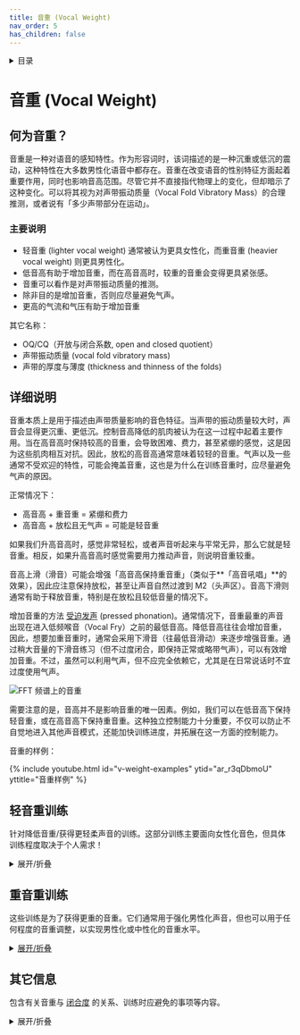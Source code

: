 ```yaml
---
title: 音重 (Vocal Weight)
nav_order: 5
has_children: false
---
```

<details closed markdown="block">
  <summary>
    目录
  </summary>
{: .text-delta }
1. TOC
{:toc}
</details>

# 音重 (Vocal Weight)
## 何为音重？
音重是一种对语音的感知特性。作为形容词时，该词描述的是一种沉重或低沉的震动，这种特性在大多数男性化语音中都存在。音重在改变语音的性别特征方面起着重要作用，同时也影响音高范围。尽管它并不直接指代物理上的变化，但却暗示了这种变化。可以将其视为对声带振动质量（Vocal Fold Vibratory Mass）的合理推测，或者说有「多少声带部分在运动」。

### 主要说明
- 轻音重 (lighter vocal weight) 通常被认为更具女性化，而重音重 (heavier vocal weight) 则更具男性化。
- 低音高有助于增加音重，而在高音高时，较重的音重会变得更具紧张感。
- 音重可以看作是对声带振动质量的推测。
- 除非目的是增加音重，否则应尽量避免气声。
- 更高的气流和气压有助于增加音重

其它名称：
- OQ/CQ（开放与闭合系数, open and closed quotient）
- 声带振动质量 (vocal fold vibratory mass)
- 声带的厚度与薄度 (thickness and thinness of the folds)


## 详细说明
音重本质上是用于描述由声带质量影响的音色特征。当声带的振动质量较大时，声音会显得更沉重、更低沉。控制音高降低的肌肉被认为在这一过程中起着主要作用。当在高音高时保持较高的音重，会导致困难、费力，甚至紧绷的感觉，这是因为这些肌肉相互对抗。因此，放松的高音高通常意味着较轻的音重。气声以及一些通常不受欢迎的特性，可能会掩盖音重，这也是为什么在训练音重时，应尽量避免气声的原因。

正常情况下：
- 高音高 + 重音重 = 紧绷和费力
- 高音高 + 放松且无气声 = 可能是轻音重

如果我们升高音高时，感觉非常轻松，或者声音听起来与平常无异，那么它就是轻音重。相反，如果升高音高时感觉需要用力推动声音，则说明音重较重。

音高上滑（滑音）可能会增强「高音高保持重音重」（类似于**「高音吼唱」**的效果），因此应注意保持放松，甚至让声音自然过渡到 M2（头声区）。音高下滑则通常有助于释放音重，特别是在放松且较低音量的情况下。

增加音重的方法 [受迫发声](various/hyperadduction) (pressed phonation)。通常情况下，音重最重的声音出现在进入低频喉音（Vocal Fry）之前的最低音高。降低音高往往会增加音重，因此，想要加重音重时，通常会采用下滑音（往最低音滑动）来逐步增强音重。通过稍大音量的下滑音练习（但不过度闭合，即保持正常或略带气声），可以有效增加音重。不过，虽然可以利用气声，但不应完全依赖它，尤其是在日常说话时不宜过度使用气声。

![FFT 频谱上的音重](/img/weight_comparison.gif)

需要注意的是，音高并不是影响音重的唯一因素。例如，我们可以在低音高下保持轻音重，或在高音高下保持重音重。这种独立控制能力十分重要，不仅可以防止不自觉地进入其他声音模式，还能加快训练进度，并拓展在这一方面的控制能力。

音重的样例：

{% include youtube.html id="v-weight-examples" ytid="ar_r3qDbmoU" yttitle="音重样例" %}



## 轻音重训练
针对降低音重/获得更轻柔声音的训练。这部分训练主要面向女性化音色，但具体训练程度取决于个人需求！
<details closed markdown="block">
<summary markdown="block">
展开/折叠
</summary>

### [PIPM](PIPM) / 音高自然化训练

查看 [PIPM 主页面](PIPM) 以获取更详细的介绍和其他训练方法！

这个训练的核心思想是从你自然放松的音高开始说话，并保持施力（即有力的音色）。不要让声音变得气息化或太轻，而是要保持自然且有力。朗读一段文字，让语调存在，并延长每个短语或句子的最后一个音节，确保它保持在相同的音高。这就是你的基准音高。接下来，基准音高将稍微上升，因此每个短语结尾的音高也会略微提高。当你在这个新音高感到非常舒适时，让整个基准音高和声音再上升一点，同时仍然保持语调的自然上升。单单提升最后的音节就会改变整个声音，而整个声音的变化也会使其自然调整。你能上升到多高，取决于哪些音高对你来说已经是放松且自然的。
- 以自然放松的音高说话，不要刻意调整。
- 确保开始时声音有力，可能比平时稍微更响亮、更有重量感。
- 延长每个短语的最后一个词，并让其保持单一音高（基准音高），这样有助于保持基准音高的稳定性。
- 基准音高是你的声音在语调变化后回归的音高，它决定了整个声音的「锚点」。
- 当你感觉舒适时，让最后一个词和音高再稍微浮动向上，带动整个声音上升。
- 重复这个过程，但不要强迫音高过度上升——目标是让整个音域都自然化，而不是单纯升高音高。
- 保持耐心，如果操之过急或者过度控制，训练就不会奏效。
- 减少气流，但保持中等音量，避免声音变得过于轻柔或气息化。
- 上升音高应该是极其轻松的，甚至让人觉得过于轻松。如果感觉困难，就花更多时间让声音适应这个阶段，或者重新开始。
- 这个训练叫「音高自然化」，是因为无论在哪个音高，你的声音都会听起来自然，就像它一直处于这个音高一样，这才是你的「自然声音」。
{% include youtube.html id="v-pipmintro" ytid="FrQQQLOmfrc" yttitle="音高直觉训练法简介" %}
{% include youtube.html id="v-pipmexample" ytid="x4O7hkC2zN8" yttitle="音高自然化练习样例" %}


### 「awww」触发法
有些行为模式可以诱导较轻的音重。其中一种方法是像在对可爱的小狗说话一样（或者是说像小狼的狼嚎），说「啊喔喔~(awww)」。然后，我们可以将音高向下降至一个更舒适的说话音高。我们要确保音高足够高以保持较轻的音重（通常在 200Hz 以上），但又不至于太高以至于无法正常说话。

说「awww」 1-3 次后，我们可以用这种新的声音模式朗读一段文字，或者直接随意说话。

若在正确的音高范围内，并且是放松进行的，这个训练通常会非常有效。 与音高滑音练习不同，这个方法不容易意外保持较重的音重，因此对于那些在高音高时容易不自觉地保持重音重的人来说是很好的练习。

重要的是要想象某种可爱的东西，并「进入这个情境」，即真正发出我们所说的「啊喔喔~ (awww~)」音，否则训练不会有效果。

{% include youtube.html id="v-awww" ytid="F6Kbi6M5vec" yttitle="轻音重的 awww 触发法"%}


### 音高滑动/滑音（Pitch Slides）
音高滑动/滑音是减少音重的好方法。当我们升高音高时，声带会变薄并以更高的频率振动，这会减少发声时的力量和音重。因此，我们可以利用音高来诱导较轻的音重，最终学会在不依赖音高的情况下控制音重。

练习大概看起来是这样的：

{% include youtube.html id="v-slides" ytid="s1PyFzG86Eo" yttitle="音高滑动/滑音来达到较轻的音重" %}

一个可能很有用方法是：尝试将较轻的音重配置带到较低的音高。以在整体上获得更好的控制，或者是为了在低音高范围内获得更女性化的音色。

{% include youtube.html id="v-low-weight-down" ytid="OHxwSAAnj-Q" yttitle="降低低音部分的音重" %}

### 哈欠练习
打哈欠通常会自然地诱导较轻的音重，因此我们可以利用这个现象进行训练。大多数人在打哈欠时，音重较轻，共鸣也较低，这使得它成为一个观察自己轻音重状态的好方法。但需要注意的是，有些人可能会不自觉地产生较多气声，因此要注意减少气息过多的情况。

1. 用打哈欠的方式降低音高，感受声带的松弛。
2. 反向打哈欠，让音高回升。
3. 每次下滑时，目标音高逐渐升高，最终稳定在 220Hz 左右（A3）。
4. 在音高升高时，检查是否无意间增加了音重，确保共鸣变高时音重不会过重

</details>

## 重音重训练
这些训练是为了获得更重的音重。它们通常用于强化男性化声音，但也可以用于任何程度的音重调整，以实现男性化或中性化的音重水平。
<details closed markdown="block">
<summary>
<u>展开/折叠</u>
</summary>

### 音高滑动/滑音 与 音重叠加
在这个练习中，我们从一个中性音高开始，并向下滑音，同时逐渐增加音重。与往常一样，需要避免 [过度内收](various/hyperadduction)。
1. 以中性音高开始，说一个元音，如 「啊 (ahh)」 或 「咿 (iii)」。
2. 缓慢降低音高，直到达到你能舒适发出的最低音。
  - 避免进入低频喉音（Vocal Fry），因为低频喉音听起来像一系列「爆裂声」，并且通常较粗糙。
  - 进行这个练习时，你的声音可能会比平时更响亮。
  - 如果声音变得过于「刺耳」或「金属感」（buzzy/brassy），尝试增加一点气息。如果这减少了刺耳感，说明可能发生了过度内收，应当避免。
3. 保持较高响度，并滑音回升。
4. 再一次滑音下降，保持音量，并重复 1-3 次

</details>


## 其它信息
包含有关音重与 [闭合度](clarity/breathiness.html#breathiness) 的关系、训练时应避免的事项等内容。
<details closed markdown="block">
<summary markdown="block">
展开/折叠
</summary>

### 音重与气流
较高的音重需要更多的声门下压力（subglottal pressure），但并不需要更多的气流。这可能看起来有些违反直觉，但实际上，我们可以增加气流压力而不增加气流量，因为声带会抵抗气流的通过。这种抵抗作用使声带能够以更大的质量振动。如果气流直接掠过声带而没有足够的阻力，声带将无法在高音重模式下产生足够的振动能量。
- 增加音重需要更高的压力，但不需要更多的气流。
-可以通过提高 [闭合度](clarity/breathiness.html#breathiness) 来增大音量，而不增加音重或压力。
- 受迫发声 ([过度内收](various/hyperadduction)) 是由于 [闭合度](clarity/breathiness.html#breathiness)，造成负面的结果


### 闭合度与音重的关系
增加 [闭合度](clarity/breathiness.html#breathiness) （如在高音高大声喊叫或低音高吠叫时）不一定会增加音重。练习者可能会把 [过度内收](various/hyperadduction) 误认为是更重的音重，但实际上，它只是让声音变得更响亮。因此，不要因为声音更刺耳或更响亮，就误以为是音重增加了。


### 音重并不等于...
尽管以下因素在某些情况下可能会稍微影响音重，但它们本身并不等于音重。
- 受迫发声或过度内收（hyperadduction）
- 气声
- 刺耳的声音（buzziness）——许多不同的声音都可能听起来刺耳
- 假声带收缩（FVF constriction），这可能会让声音听起来刺耳
- 鼻音（twang），这是一种共鸣效应，即鼻腔共鸣


### 警惕过度内收
[过度内收](various/hyperadduction) 或受迫发声对初学者来说可能听起来像是音重增加，因此，在尝试增加音重时，有时会不自觉地进入这种状态。通常，这种情况仅在主动尝试增加音重时发生。过度内收的声音会显得非常刺耳，而音重增加的声音则更偏向「低沉共鸣」的特质。增加压力并强行挤压气流通过声门对声带是极其有害的，因此要特别注意避免这种情况。


### 气声（Breathiness）
[气声](clarity/breathiness) 可能会掩盖高音重的「刺耳感」，从而使其听起来更柔和。但这并不会降低音重，而只是让高音重的声音变得更柔和。因此，在训练音重时，最好避免使用气声。

如果习惯使用气声来掩盖高音重，并且长期以高音高 + 高音重的方式说话，就可能导致无法通过常规方法（如滑音）来减少音重。这会使得继续维持重音重变得更自然，而不是放松到轻音重的状态，这与大多数训练方法的目标相悖。

使用 声门冲击 或者 [中等硬度的起音](clarity/onsets) 与闭音可以帮助避免这种情况，在训练音重时应优先考虑这些方法。


## 音重的性别感知
* 低音重 -> 更轻，因而更明亮 -> 更女性化 ♀️
* 高音重 -> 更重，因而更低沉 -> 更男性化 ♂️

然而，许多女性的声音在典型女性音重范围内仍可能具有中等甚至较重的音重，例如 [imawonder](voice-examples/#imawonder) 以及 [39daph](voice-examples/#daph). 这之所以可能，可能与微行为 [microbehaviours](microbehaviours/) 等因素有关，同时也可能有其他机制影响了音重的感知方式。

尽管在较低的音高下保留较高的音重仍然可以维持女性化的声音，但这通常需要更强的控制能力，初学者很难做到——可以设定多个小目标，这样更容易达到最终的理想效果。


## 关于音重的一些普遍认知
这些结论仅为普遍规律，可能并不适用于所有人。一般来说，音重的增加需要更高的压力作用于气体，但不需要增加气流量。

- 当音量增大时，如果音高下降或气流保持不变，通常音重会较重。
- 当音量增大时，如果音高升高且气流增加，通常音重会较轻


## 响度 (Loudness) 与 音重 (Vocal Weight)
许多人错误地认为音量等同于音重。尽管音重的声音通常更响亮，但这并不意味着所有响亮的声音都具有较高的音重。 一般来说，喊叫（yelling）或大声喊话（shouting）（而不仅仅是提高音量的说话）通常会导致以下三种情况：

* 音高升高
* 气流增加 (同时也会增加 [闭合度](clarity/breathiness.html#breathiness) 以保证平衡)
* 音重增加

这些因素可以被独立调整或去除。例如，我们可以在不提高音高的情况下增大音量，或者在不增加气流的情况下提高音量，甚至同时调整多个因素。有些人在尝试降低音重时，会不自觉地把声音变得很轻，从而失去对音重的掌控能力。因此，在训练音重时，需要在合理范围内进行基于主语音、延伸向一些可能区域的「语音拉伸」，避免依赖某种单一方法，以确保能够灵活地控制音重！

</details>

